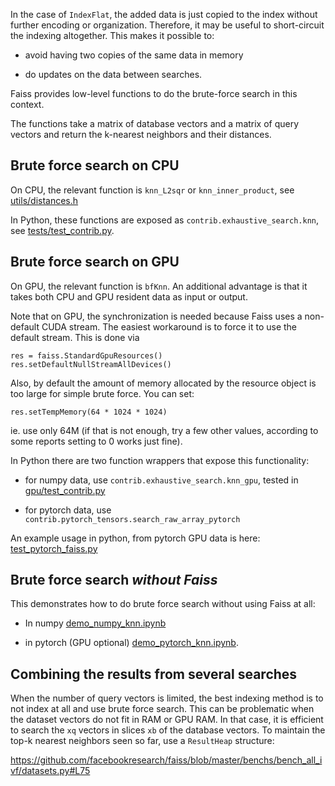 In the case of `IndexFlat`, the added data is just copied to the index without further encoding or organization. 
Therefore, it may be useful to short-circuit the indexing altogether. 
This makes it possible to: 

- avoid having two copies of the same data in memory

- do updates on the data between searches. 

Faiss provides low-level functions to do the brute-force search in this context. 

The functions take a matrix of database vectors and a matrix of query vectors and return the k-nearest neighbors and their distances. 

## Brute force search on CPU 

On CPU, the relevant function is `knn_L2sqr` or `knn_inner_product`, see [utils/distances.h](https://github.com/facebookresearch/faiss/blob/main/faiss/utils/distances.h#L200)

In Python, these functions are exposed as `contrib.exhaustive_search.knn`, see [tests/test_contrib.py](https://github.com/facebookresearch/faiss/blob/master/tests/test_contrib.py#L66).

## Brute force search on GPU 

On GPU, the relevant function is `bfKnn`. 
An additional advantage is that it takes both CPU and GPU resident data as input or output. 

Note that on GPU, the synchronization is needed because Faiss uses a non-default CUDA stream. 
The easiest workaround is to force it to use the default stream. This is done via  
```
res = faiss.StandardGpuResources()
res.setDefaultNullStreamAllDevices()
```
Also, by default the amount of memory allocated by the resource object is too large for simple brute force. You can set: 
```
res.setTempMemory(64 * 1024 * 1024)
```
ie. use only 64M (if that is not enough, try a few other values, according to some reports setting to 0 works just fine).

In Python there are two function wrappers that expose this functionality: 

- for numpy data, use `contrib.exhaustive_search.knn_gpu`, tested in [gpu/test_contrib.py](https://github.com/facebookresearch/faiss/blob/master/faiss/gpu/test/test_contrib.py#L34)

- for pytorch data, use `contrib.pytorch_tensors.search_raw_array_pytorch`

An example usage in python, from pytorch GPU data is here: [test_pytorch_faiss.py](https://github.com/facebookresearch/faiss/blob/master/faiss/gpu/test/test_pytorch_faiss.py)

## Brute force search _without Faiss_

This demonstrates how to do brute force search without using Faiss at all: 

- In numpy [demo_numpy_knn.ipynb](https://gist.github.com/mdouze/a8c914eb8c5c8306194ea1da48a577d2)

- in pytorch (GPU optional) [demo_pytorch_knn.ipynb](https://gist.github.com/mdouze/551ef6fa0722f2acf58fa2c6fce732d6#file-demo_pytorch_knn-ipynb).


## Combining the results from several searches

When the number of query vectors is limited, the best indexing method is to not index at all and use brute force search. 
This can be problematic when the dataset vectors do not fit in RAM or GPU RAM. 
In that case, it is efficient to search the `xq` vectors in slices `xb` of the database vectors. 
To maintain the top-k nearest neighbors seen so far, use a `ResultHeap` structure: 

https://github.com/facebookresearch/faiss/blob/master/benchs/bench_all_ivf/datasets.py#L75